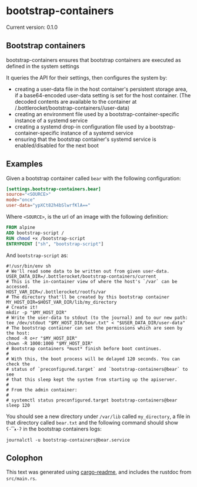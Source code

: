 # bootstrap-containers

Current version: 0.1.0

## Bootstrap containers

bootstrap-containers ensures that bootstrap containers are executed as defined in the system settings

It queries the API for their settings, then configures the system by:

* creating a user-data file in the host container's persistent storage area, if a base64-encoded
  user-data setting is set for the host container.  (The decoded contents are available to the
  container at /.bottlerocket/bootstrap-containers/<name>/user-data)
* creating an environment file used by a bootstrap-container-specific instance of a systemd service
* creating a systemd drop-in configuration file used by a bootstrap-container-specific
  instance of a systemd service
* ensuring that the bootstrap container's systemd service is enabled/disabled for the next boot

## Examples
Given a bootstrap container called `bear` with the following configuration:

```toml
[settings.bootstrap-containers.bear]
source="<SOURCE>"
mode="once"
user-data="ypXCt82h4bSlwrfKlA=="
```

Where `<SOURCE>`, is the url of an image with the following definition:

```Dockerfile
FROM alpine
ADD bootstrap-script /
RUN chmod +x /bootstrap-script
ENTRYPOINT ["sh", "bootstrap-script"]
```

And `bootstrap-script` as:

```shell
#!/usr/bin/env sh
# We'll read some data to be written out from given user-data.
USER_DATA_DIR=/.bottlerocket/bootstrap-containers/current
# This is the in-container view of where the host's `/var` can be accessed.
HOST_VAR_DIR=/.bottlerocket/rootfs/var
# The directory that'll be created by this bootstrap container
MY_HOST_DIR=$HOST_VAR_DIR/lib/my_directory
# Create it!
mkdir -p "$MY_HOST_DIR"
# Write the user-data to stdout (to the journal) and to our new path:
tee /dev/stdout "$MY_HOST_DIR/bear.txt" < "$USER_DATA_DIR/user-data"
# The bootstrap container can set the permissions which are seen by the host:
chmod -R o+r "$MY_HOST_DIR"
chown -R 1000:1000 "$MY_HOST_DIR"
# Bootstrap containers *must* finish before boot continues.
#
# With this, the boot process will be delayed 120 seconds. You can check the
# status of `preconfigured.target` and `bootstrap-containers@bear` to see
# that this sleep kept the system from starting up the apiserver.
#
# From the admin container:
#
# systemctl status preconfigured.target bootstrap-containers@bear
sleep 120
```

You should see a new directory under `/var/lib` called `my_directory`, a file in that
directory called `bear.txt` and the following command should show `ʕ·͡ᴥ·ʔ` in the bootstrap
containers logs:

```shell
journalctl -u bootstrap-containers@bear.service
```

## Colophon

This text was generated using [cargo-readme](https://crates.io/crates/cargo-readme), and includes the rustdoc from `src/main.rs`.
